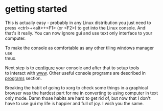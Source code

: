 # getting started

This is actually easy - probably in any Linux distribution you just need to  
press \<ctrl\>+\<alt\>+\<F1\> (or \<F2\>) to get into the Linux console. And  
that's it really. You can now ignore gui and use text only interface to your  
computer.

To make the console as comfortable as any other tiling windows manager use  
tmux.

Next step is to [configure][1] your console and after that to setup tools   
to interact with [www][2]. Other useful console programs are described in  
[programs][3] section.

Breaking the habit of going to xorg to check some things in a graphical  
browser was the hardest part for me in converting to using computer in text  
only mode. Damn those habits are hard to get rid of, but now that I don't  
have to use gui my life is happier and full of joy. I wish you the same.


[1]:./configuration.html
[2]:./www.html
[3]:./programs.html

